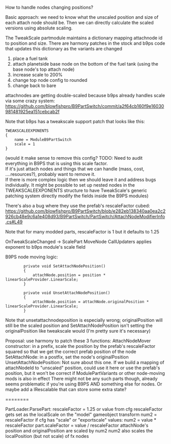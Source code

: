 
How to handle nodes changing positions?

Basic approach: we need to know what the unscaled position and size of each attach node should be.  Then we can directly calculate the scaled versions using absolute scaling.

The TweakScale partmodule maintains a dictionary mapping attachnode id to position and size.  There are harmony patches in the stock and b9ps code that updates this dictionary as the variants are changed



1. place a fuel tank
2. attach planetside base node on the bottom of the fuel tank (using the base node's top attach node)
3. increase scale to 200%
4. change top node config to rounded
5. change back to bare


attachnodes are getting double-scaled because b9ps already handles scale via some crazy system:
https://github.com/blowfishpro/B9PartSwitch/commit/a2f64cb160f9e16030981481925ea151cebcab2f

Note that b9ps has a tweakscale support patch that looks like this:

```
TWEAKSCALEEXPONENTS
{
    name = ModuleB9PartSwitch
    scale = 1
}
```

(would it make sense to remove this config?  TODO: Need to audit everything in B9PS that is using this scale factor.  
If it's just attach nodes and things that we can handle (mass, cost, ....resources?), probably want to remove it.  
If there is more complex logic then we should leave it and address bugs individually.
It might be possible to set up nested nodes in the TWEAKSCALEEXPONENTS structure to have TweakScale's generic patching
system directly modify the fields inside the B9PS modules)

There's also a bug where they use the prefab's rescaleFactor cubed:
https://github.com/blowfishpro/B9PartSwitch/blob/e282eb138340aa0ea2c2926cb48e9c6a1e408d93/B9PartSwitch/PartSwitch/AttachNodeModifierInfo.cs#L49

Note that for many modded parts, rescaleFactor is 1 but it defaults to 1.25

OnTweakScaleChanged ->
	ScalePart
		MoveNode
	CallUpdaters
		applies exponent to b9ps module's scale field

B9PS node moving logic:

```
        private void SetAttachNodePosition()
        {
            attachNode.position = position * linearScaleProvider.LinearScale;
        }

        private void UnsetAttachNodePosition()
        {
            attachNode.position = attachNode.originalPosition * linearScaleProvider.LinearScale;
        }
```

Note that unsetattachnodeposition is especially wrong; originalPosition will still be the scaled position
and SetAttachNodePosition isn't setting the originalPosition like tweakscale would (I'm pretty sure it's necessary)

Proposal: use harmony to patch these 3 functions:
	AttachNodeMover constructor: in a prefix, scale the position by the prefab's rescaleFactor squared so that we get the correct prefab position of the node
	SetAttachNode: in a postfix, set the node's originalPosition
	UnsetAttachNodePosition:
		Not sure about this one.  If we build a mapping of attachNodeId to "unscaled" position, could use it here
		or use the prefab's position, but it won't be correct if ModulePartVariants or other node-moving mods is also in effect
		There might not be any such parts though, already seems problematic if you're using B9PS AND something else for nodes.
		Or maybe add a IRescalable<ModuleB9PartSwitch> that can store some extra state?


========

PartLoader.ParsePart:
	rescaleFactor = 1.25 or value from cfg
	rescaleFactor gets set as the localScale on the "model" gameobject transform
	num2 = rescaleFactor
	if cfg has "scale" or "exportscale" values:
		num2 = value * rescaleFactor
		part.scaleFactor = value / rescaleFactor
	attachNode's position and originalPosition are scaled by num2
	num2 also scales the localPosition (but not scale) of fx nodes
